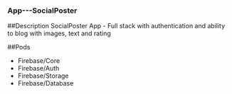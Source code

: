 ### App---SocialPoster

##Description
SocialPoster App - Full stack with authentication and ability to blog with images, text and rating

##Pods
- Firebase/Core
- Firebase/Auth
- Firebase/Storage
- Firebase/Database
